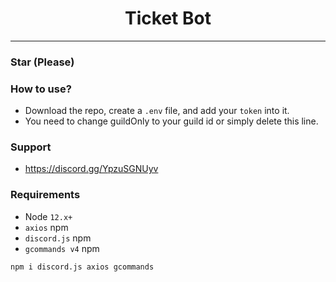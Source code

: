 <div align="center">
    <h1>Ticket Bot</h1>
</div>

----

### Star (Please)


### **How to use?**
- Download the repo, create a `.env` file, and add your `token` into it.
- You need to change guildOnly to your guild id or simply delete this line.

### Support
 - https://discord.gg/YpzuSGNUyv

### Requirements
 - Node `12.x+`
 - `axios` npm
 - `discord.js` npm
 - `gcommands v4` npm


 `npm i discord.js axios gcommands`
